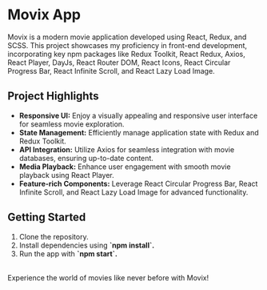 # Movix App

Movix is a modern movie application developed using React, Redux, and SCSS. This project showcases my proficiency in front-end development, incorporating key npm packages like Redux Toolkit, React Redux, Axios, React Player, DayJs, React Router DOM, React Icons, React Circular Progress Bar, React Infinite Scroll, and React Lazy Load Image.

<h2>Project Highlights</h2>
<ul>
<li><b>Responsive UI:</b> Enjoy a visually appealing and responsive user interface for seamless movie exploration.</li>
<li><b>State Management:</b> Efficiently manage application state with Redux and Redux Toolkit.</li>
<li><b>API Integration:</b> Utilize Axios for seamless integration with movie databases, ensuring up-to-date content.</li>
<li><b>Media Playback:</b> Enhance user engagement with smooth movie playback using React Player.</li>
<li><b>Feature-rich Components:</b> Leverage React Circular Progress Bar, React Infinite Scroll, and React Lazy Load Image for advanced functionality.</li>
  </ul>
<h2>Getting Started</h2>
<ol>
  <li>Clone the repository.</li>
  <li>Install dependencies using  <b>`npm install`.</b></li>
  <li>Run the app with <b>`npm start`.</b></li>
  </ol>
  <br/>
Experience the world of movies like never before with Movix!
